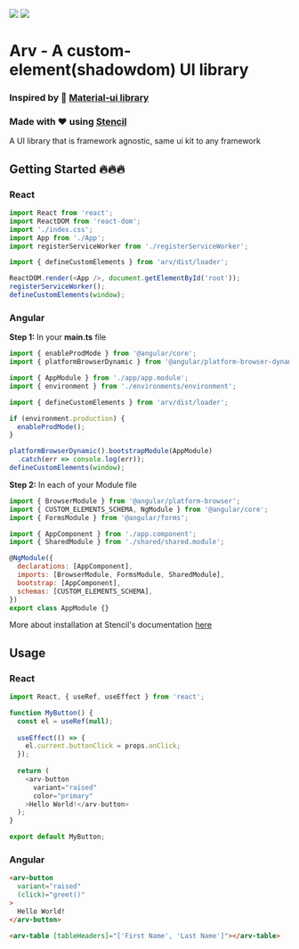 ![](https://badgen.net/bundlephobia/min/arv) ![](https://badgen.net/npm/v/arv)
# Arv - A custom-element(shadowdom) UI library

### Inspired by 💪 [Material-ui library](https://material-ui.com/)
### Made with ❤️ using [Stencil](https://stenciljs.com)

A UI library that is framework agnostic, same ui kit to any framework

## Getting Started 🔥🔥🔥

### React

```javascript
import React from 'react';
import ReactDOM from 'react-dom';
import './index.css';
import App from './App';
import registerServiceWorker from './registerServiceWorker';

import { defineCustomElements } from 'arv/dist/loader';

ReactDOM.render(<App />, document.getElementById('root'));
registerServiceWorker();
defineCustomElements(window);
```

### Angular

**Step 1:** In your **main.ts** file
```javascript
import { enableProdMode } from '@angular/core';
import { platformBrowserDynamic } from '@angular/platform-browser-dynamic';

import { AppModule } from './app/app.module';
import { environment } from './environments/environment';

import { defineCustomElements } from 'arv/dist/loader';

if (environment.production) {
  enableProdMode();
}

platformBrowserDynamic().bootstrapModule(AppModule)
  .catch(err => console.log(err));
defineCustomElements(window);
```

**Step 2:** In each of your Module file
```javascript
import { BrowserModule } from '@angular/platform-browser';
import { CUSTOM_ELEMENTS_SCHEMA, NgModule } from '@angular/core';
import { FormsModule } from '@angular/forms';

import { AppComponent } from './app.component';
import { SharedModule } from './shared/shared.module';

@NgModule({
  declarations: [AppComponent],
  imports: [BrowserModule, FormsModule, SharedModule],
  bootstrap: [AppComponent],
  schemas: [CUSTOM_ELEMENTS_SCHEMA],
})
export class AppModule {}
```

More about installation at Stencil's documentation [here](https://stenciljs.com/docs/overview)

## Usage

### React
```javascript
import React, { useRef, useEffect } from 'react';

function MyButton() {
  const el = useRef(null);
  
  useEffect(() => {
    el.current.buttonClick = props.onClick;
  });
  
  return (
    <arv-button
      variant="raised"
      color="primary"
    >Hello World!</arv-button>
  );
}

export default MyButton;
```

### Angular

```html
<arv-button 
  variant="raised"
  (click)="greet()"
>
  Hello World!
</arv-button>

```

```html
<arv-table [tableHeaders]="['First Name', 'Last Name']"></arv-table>
```
